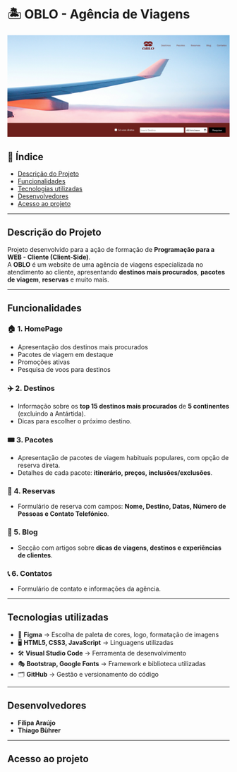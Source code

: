 # 🏝️ OBLO - Agência de Viagens  


![ImagemInicial](assets/imagens/front_page.png)

## 📌 Índice
- [Descrição do Projeto](#descrição-do-projeto)
- [Funcionalidades](#funcionalidades)
- [Tecnologias utilizadas](#tecnologias-utilizadas)
- [Desenvolvedores](#desenvolvedores)
- [Acesso ao projeto](#acesso-ao-projeto)

---

## Descrição do Projeto  
Projeto desenvolvido para a ação de formação de **Programação para a WEB - Cliente (Client-Side)**.  
A **OBLO** é um website de uma agência de viagens especializada no atendimento ao cliente, apresentando **destinos mais procurados**, **pacotes de viagem**, **reservas** e muito mais.  

---

## Funcionalidades  

### 🏠 1. HomePage  
- Apresentação dos destinos mais procurados  
- Pacotes de viagem em destaque  
- Promoções ativas  
- Pesquisa de voos para destinos  

### ✈️ 2. Destinos  
- Informação sobre os **top 15 destinos mais procurados** de **5 continentes** (excluindo a Antártida).  
- Dicas para escolher o próximo destino.  

### 🎟️ 3. Pacotes  
- Apresentação de pacotes de viagem habituais populares, com opção de reserva direta.  
- Detalhes de cada pacote: **itinerário, preços, inclusões/exclusões**.  

### 📝 4. Reservas  
- Formulário de reserva com campos: **Nome, Destino, Datas, Número de Pessoas e Contato Telefónico**.  

### 📰 5. Blog    
- Secção com artigos sobre **dicas de viagens, destinos e experiências de clientes**.  

### 📞 6. Contatos  
- Formulário de contato e informações da agência.  

---

## Tecnologias utilizadas  
- 🎨 **Figma** → Escolha de paleta de cores, logo, formatação de imagens  
- 🖥️ **HTML5, CSS3, JavaScript** → Linguagens utilizadas  
- 🛠️ **Visual Studio Code** → Ferramenta de desenvolvimento  
- 🎭 **Bootstrap, Google Fonts** → Framework e biblioteca utilizadas  
- 🗂️ **GitHub** → Gestão e versionamento do código  

---

## Desenvolvedores  
- **Filipa Araújo**  
- **Thiago Bührer**  

---

## Acesso ao projeto  
